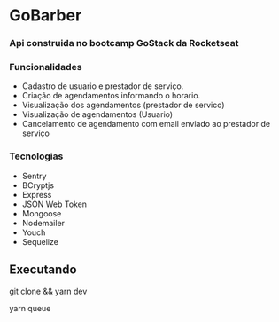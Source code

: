# GoBarber
### Api construida no bootcamp GoStack da Rocketseat 

### Funcionalidades
* Cadastro de usuario e prestador de serviço.
* Criação de agendamentos informando o horario.
* Visualização dos agendamentos (prestador de servico)
* Visualização de agendamentos (Usuario)
* Cancelamento de agendamento com email enviado ao prestador de serviço

###  Tecnologias
* Sentry
* BCryptjs
* Express
* JSON Web Token
* Mongoose
* Nodemailer
* Youch
* Sequelize

## Executando

git clone && yarn dev

yarn queue
